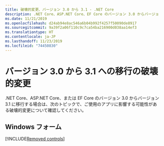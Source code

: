 ```yaml
---
title: 破壊的変更、バージョン 3.0 から 3.1 - .NET Core
description: .NET Core、ASP.NET Core、EF Core のバージョン 3.0 からバージョン 3.1 への破壊的変更の一覧を示します。
ms.date: 11/21/2019
ms.openlocfilehash: d24ab94e8ac546a6b04b992f4257f50090de8917
ms.sourcegitcommit: 9a39f2a06f110c9c7ca54ba216900d038aa14ef3
ms.translationtype: HT
ms.contentlocale: ja-JP
ms.lasthandoff: 11/23/2019
ms.locfileid: "74450830"
---
```

# <a name="breaking-changes-for-migration-from-version-30-to-31"></a>バージョン 3.0 から 3.1 への移行の破壊的変更

.NET Core、ASP.NET Core、または EF Core のバージョン 3.0 からバージョン 3.1 に移行する場合は、次のトピックで、ご使用のアプリに影響する可能性がある破壊的変更について確認してください。

## <a name="windows-forms"></a>Windows フォーム

[!INCLUDE[Removed controls](~/includes/core-changes/windowsforms/remove-controls-3.1.md)]
